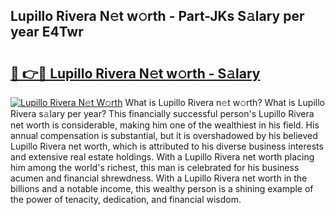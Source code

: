 ## Lupillo Rivera N𝚎t w𝚘rth - Part-JKs S𝚊lary per year E4Twr

# <h2><a href="http://gc0gc4.nevu.top/?p=Lupillo+Rivera">🔗 👉🔴 Lupillo Rivera N𝚎t w𝚘rth - S𝚊lary</a></h2>

[![Lupillo Rivera N𝚎t W𝚘rth](https://i.imgur.com/Oavwk0R.jpeg)](http://gc0gc4.nevu.top/?p=Lupillo+Rivera)
What is Lupillo Rivera n𝚎t w𝚘rth? What is Lupillo Rivera s𝚊lary per year?
This financially successful person's Lupillo Rivera net worth is considerable, making him one of the wealthiest in his field. His annual compensation is substantial, but it is overshadowed by his believed Lupillo Rivera net worth, which is attributed to his diverse business interests and extensive real estate holdings. With a Lupillo Rivera net worth placing him among the world's richest, this man is celebrated for his business acumen and financial shrewdness. With a Lupillo Rivera net worth in the billions and a notable income, this wealthy person is a shining example of the power of tenacity, dedication, and financial wisdom.
